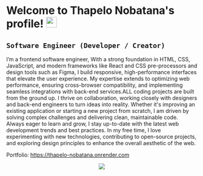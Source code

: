 
<h1> Welcome to Thapelo Nobatana's profile!
  <img src="https://media.giphy.com/media/hvRJCLFzcasrR4ia7z/giphy.gif" width="28" />
</h1>


## ` Software Engineer (Developer / Creator) ` ##

I’m a frontend software engineer, With a strong foundation in HTML, CSS, JavaScript, and modern frameworks like React and CSS pre-processors and  design tools such as Figma, I build responsive, high-performance interfaces that elevate the user experience. My expertise extends to optimizing web performance, ensuring cross-browser compatibility, and implementing seamless integrations with back-end services.ALL coding projects are built from the ground up. I thrive on collaboration, working closely with designers and back-end engineers to turn ideas into reality. Whether it's improving an existing application or starting a new project from scratch, I am driven by solving complex challenges and delivering clean, maintainable code. Always eager to learn and grow, I stay up-to-date with the latest web development trends and best practices.
In my free time, I love experimenting with new technologies, contributing to open-source projects, and exploring design principles to enhance the overall aesthetic of the web.

Portfolio: https://thapelo-nobatana.onrender.com


<p align="center">
  <a href="https://skillicons.dev">
    <img src="https://skillicons.dev/icons?i=html,css,js,ts,react,tailwind,sass,wordpress,figma,git,github"/>
  </a>
</p>

<!--
**Thapelo-Nobatana/Thapelo-Nobatana** is a ✨ _special_ ✨ repository because its `README.md` (this file) appears on your GitHub profile.

Here are some ideas to get you started:

- 🔭 I’m currently working on ...
- 🌱 I’m currently learning ...
- 👯 I’m looking to collaborate on ...
- 🤔 I’m looking for help with ...
- 💬 Ask me about ...
- 📫 How to reach me: ...
- 😄 Pronouns: ...
- ⚡ Fun fact: ...
-->
<!--
  <h1 align="center">Hi there 👋, I'm Thapelo Nobatana</h1>

<p align="center">
  <img src="https://readme-typing-svg.herokuapp.com/?lines=Front-End+Developer+in+Training;React+%7C+JavaScript+Enthusiast;Building+Real-World+Projects&center=true&width=500&height=50" />
</p>

---

### 🚀 About Me

🎓 I'm currently enrolled in the <strong>ALX Front-End ProDev Program</strong>, where I’m deepening my skills in building interactive web applications using <strong>React</strong>, <strong>JavaScript</strong>, <strong>HTML</strong>, and <strong>CSS</strong>.

💼 My goal is to land my **first junior developer role**. I’m actively working on real-world projects such as:
- 🛍️ E-commerce websites
- 🍔 Fast food ordering apps
- 🧾 Online portfolio & business sites

⚡ What inspires me is seeing beautiful, functional web interfaces come to life — and solving real problems with code.

---

### 🛠️ Tech Stack

<div align="center">
   <img src="https://skillicons.dev/icons?i=html,css,js,ts,react,tailwind,sass,wordpress,figma,git,github"/> 

![HTML5](https://img.shields.io/badge/-HTML5-E34F26?style=flat&logo=html5&logoColor=white)
![CSS3](https://img.shields.io/badge/-CSS3-1572B6?style=flat&logo=css3)
![JavaScript](https://img.shields.io/badge/-JavaScript-F7DF1E?style=flat&logo=javascript&logoColor=black)
![React](https://img.shields.io/badge/-React-20232A?style=flat&logo=react)
![Git](https://img.shields.io/badge/-Git-F05032?style=flat&logo=git&logoColor=white)
![GitHub](https://img.shields.io/badge/-GitHub-181717?style=flat&logo=github)

</div>

---

### 📁 Featured Projects

| Project | Description | Tech Used |
|--------|-------------|-----------|
| **FastBite** 🍟 | A fast-food ordering app with cart & checkout | React, CSS Modules |
| **ShopLite** 🛍️ | Minimal e-commerce site with product filtering | JavaScript, HTML, CSS |
| **My Portfolio** 🌐 | Personal developer portfolio | React, GitHub Pages |

📌 **More projects coming soon...**

---

### 📈 GitHub Stats

<p align="center">
  <img src="https://github-readme-stats.vercel.app/api?username=yourusername&show_icons=true&theme=tokyonight" alt="stats" />
  <img src="https://github-readme-streak-stats.herokuapp.com/?user=yourusername&theme=tokyonight" alt="streaks" />
</p>

---

### 🌐 Let's Connect

- 💼 [LinkedIn](https://www.linkedin.com/in/thapelo-nobatana-549329339/)
- 💬 I’m always open to feedback, collaborations, and mentorship opportunities.
- 📧 Reach me at: **nobatanathapelo@gmail.com.com**

---

<h3 align="center">💡 "Code. Learn. Repeat." 💡</h3>

-->
